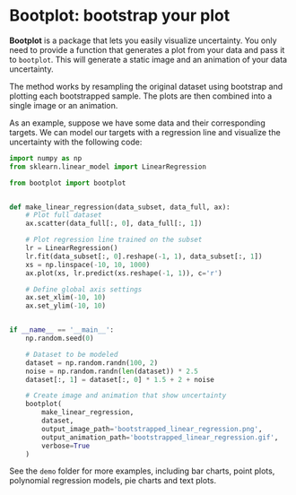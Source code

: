 # Bootplot: bootstrap your plot

**Bootplot** is a package that lets you easily visualize uncertainty. You only need to provide a function
that generates a plot from your data and pass it to `bootplot`. This will generate a static image and an
animation of your data uncertainty.

The method works by resampling the original dataset using bootstrap and plotting each bootstrapped sample.
The plots are then combined into a single image or an animation.

As an example, suppose we have some data and their corresponding targets. We can model our targets with a regression
line and visualize the uncertainty with the following code:

```python 
import numpy as np
from sklearn.linear_model import LinearRegression

from bootplot import bootplot


def make_linear_regression(data_subset, data_full, ax):
    # Plot full dataset
    ax.scatter(data_full[:, 0], data_full[:, 1])

    # Plot regression line trained on the subset
    lr = LinearRegression()
    lr.fit(data_subset[:, 0].reshape(-1, 1), data_subset[:, 1])
    xs = np.linspace(-10, 10, 1000)
    ax.plot(xs, lr.predict(xs.reshape(-1, 1)), c='r')

    # Define global axis settings
    ax.set_xlim(-10, 10)
    ax.set_ylim(-10, 10)


if __name__ == '__main__':
    np.random.seed(0)

    # Dataset to be modeled
    dataset = np.random.randn(100, 2)
    noise = np.random.randn(len(dataset)) * 2.5
    dataset[:, 1] = dataset[:, 0] * 1.5 + 2 + noise

    # Create image and animation that show uncertainty
    bootplot(
        make_linear_regression,
        dataset,
        output_image_path='bootstrapped_linear_regression.png',
        output_animation_path='bootstrapped_linear_regression.gif',
        verbose=True
    )
```

See the `demo` folder for more examples, including bar charts, point plots, polynomial regression models, pie charts and text plots.